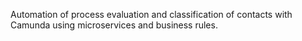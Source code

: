 Automation of process evaluation and classification of contacts with Camunda using microservices and business rules.
